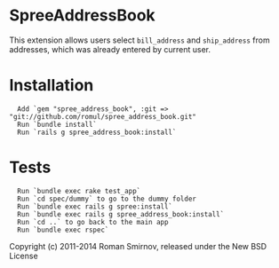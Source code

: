 SpreeAddressBook
================

This extension allows users select `bill_address` and `ship_address` from addresses, which was already entered by current user.


Installation
============

      Add `gem "spree_address_book", :git => "git://github.com/romul/spree_address_book.git"
      Run `bundle install`
      Run `rails g spree_address_book:install`


Tests
============

      Run `bundle exec rake test_app`
      Run `cd spec/dummy` to go to the dummy folder
      Run `bundle exec rails g spree:install`
      Run `bundle exec rails g spree_address_book:install`
      Run `cd ..` to go back to the main app
      Run `bundle exec rspec`
      
Copyright (c) 2011-2014 Roman Smirnov, released under the New BSD License
